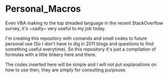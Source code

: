 # Personal_Macros
Even VBA making to the top dreaded language in the recent StackOverflow survey, it's ~sadly~ very useful to my job today. 

I'm creating this repository with comands and small codes to future personal use (So I don't have to dig in 2011 blogs and questions to find something useful everytime). So this repository it's just a compilation of formulas with a little tinkery here and there.

The codes inserted here will be simple and I will not put explanations on how to use then, they are simply for consulting purpouse.
